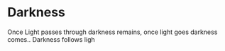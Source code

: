 # Darkness

Once Light passes through darkness remains, once light goes darkness comes.. Darkness follows ligh
